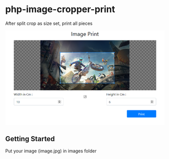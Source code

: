 # php-image-cropper-print
After split crop as size set, print all pieces

![Screenshot](/screenshots/screenshot.png)

## Getting Started
Put your image (image.jpg) in images folder